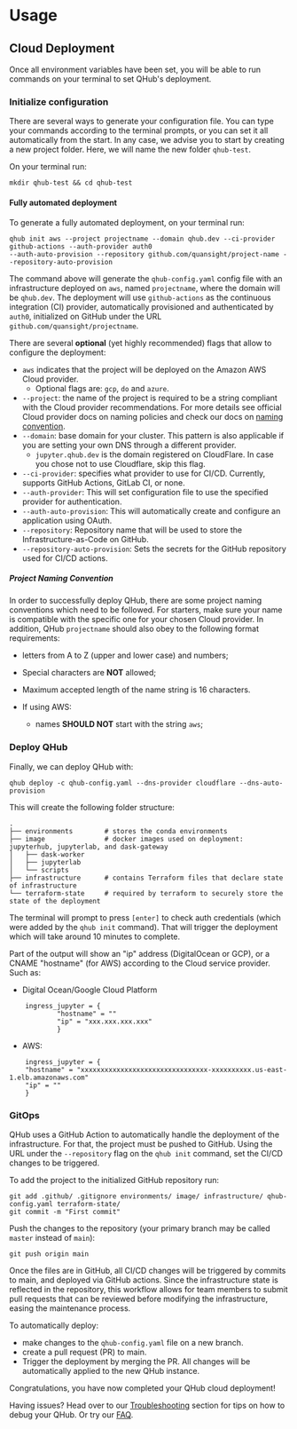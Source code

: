 # Usage

## Cloud Deployment

Once all environment variables have been set, you will be able to run
commands on your terminal to set QHub's deployment.

### Initialize configuration

There are several ways to generate your configuration file. You can
type your commands according to the terminal prompts, or you can set
it all automatically from the start. In any case, we advise you to
start by creating a new project folder.  Here, we will name the new
folder `qhub-test`.

On your terminal run:

```shell
mkdir qhub-test && cd qhub-test
```

#### Fully automated deployment

To generate a fully automated deployment, on your terminal run:

```shell
qhub init aws --project projectname --domain qhub.dev --ci-provider github-actions --auth-provider auth0
--auth-auto-provision --repository github.com/quansight/project-name --repository-auto-provision
```

The command above will generate the `qhub-config.yaml` config file
with an infrastructure deployed on `aws`, named `projectname`, where
the domain will be `qhub.dev`. The deployment
will use `github-actions` as the continuous integration (CI) provider,
automatically provisioned and authenticated by `auth0`, initialized on
GitHub under the URL `github.com/quansight/projectname`.

There are several **optional** (yet highly recommended) flags that
allow to configure the deployment:

- `aws` indicates that the project will be deployed on the Amazon AWS Cloud provider.
    + Optional flags are: `gcp`, `do` and `azure`.
- `--project`: the name of the project is required to be a string compliant with the Cloud provider recommendations. For
  more details see official Cloud provider docs on naming policies and check our docs on [naming convention](#project-naming-convention).
- `--domain`: base domain for your cluster. This pattern is also applicable if you are setting your own DNS through a different provider.
  + `jupyter.qhub.dev` is the domain registered on CloudFlare. In case you chose not to use Cloudflare, skip this flag.
- `--ci-provider`: specifies what provider to use for CI/CD. Currently, supports GitHub Actions, GitLab CI, or none.
- `--auth-provider`: This will set configuration file to use the specified provider for authentication.
- `--auth-auto-provision`: This will automatically create and configure an application using OAuth.
- `--repository`: Repository name that will be used to store the Infrastructure-as-Code on GitHub.
- `--repository-auto-provision`: Sets the secrets for the GitHub repository used for CI/CD actions.

##### Project Naming Convention
In order to successfully deploy QHub, there are some project naming conventions which need to be followed. For starters,
make sure your name is compatible with the specific one for your chosen Cloud provider. In addition, QHub `projectname`
should also obey to the following format requirements:
+ letters from A to Z (upper and lower case) and numbers;
+ Special characters are **NOT** allowed;
+ Maximum accepted length of the name string is 16 characters.

+ If using AWS:
  - names **SHOULD NOT** start with the string `aws`;

### Deploy QHub

Finally, we can deploy QHub with:

```shell
qhub deploy -c qhub-config.yaml --dns-provider cloudflare --dns-auto-provision
```

This will create the following folder structure:

```
.
├── environments        # stores the conda environments
├── image               # docker images used on deployment: jupyterhub, jupyterlab, and dask-gateway
│   ├── dask-worker
│   ├── jupyterlab
│   └── scripts
├── infrastructure      # contains Terraform files that declare state of infrastructure
└── terraform-state     # required by terraform to securely store the state of the deployment
```

The terminal will prompt to press `[enter]` to check auth credentials
(which were added by the `qhub init` command).  That will trigger the
deployment which will take around 10 minutes to complete.

Part of the output will show an "ip" address (DigitalOcean or GCP), or
a CNAME "hostname" (for AWS) according to the Cloud service
provider. Such as:

+ Digital Ocean/Google Cloud Platform
```shell
    ingress_jupyter = {
            "hostname" = ""
            "ip" = "xxx.xxx.xxx.xxx"
            }
```
+ AWS:
```shell
    ingress_jupyter = {
    "hostname" = "xxxxxxxxxxxxxxxxxxxxxxxxxxxxxxxx-xxxxxxxxxx.us-east-1.elb.amazonaws.com"
    "ip" = ""
    }
```

### GitOps

QHub uses a GitHub Action to automatically handle the deployment of
the infrastructure. For that, the project must be pushed to
GitHub. Using the URL under the `--repository` flag on the `qhub init`
command, set the CI/CD changes to be triggered.

To add the project to the initialized GitHub repository run:

```shell
git add .github/ .gitignore environments/ image/ infrastructure/ qhub-config.yaml terraform-state/
git commit -m "First commit"
```

Push the changes to the repository (your primary branch may be called
`master` instead of `main`):

```shell
git push origin main
```

Once the files are in GitHub, all CI/CD changes will be triggered by
commits to main, and deployed via GitHub actions.  Since the
infrastructure state is reflected in the repository, this workflow
allows for team members to submit pull requests that can be reviewed
before modifying the infrastructure, easing the maintenance process.

To automatically deploy:
- make changes to the `qhub-config.yaml` file on a new branch.
- create a pull request (PR) to main.
- Trigger the deployment by merging the PR. All changes will be automatically applied to the new QHub instance.

Congratulations, you have now completed your QHub cloud deployment!

Having issues? Head over to our
[Troubleshooting](../02_get_started/06_troubleshooting.md) section for
tips on how to debug your QHub. Or try our
[FAQ](../02_get_started/07_support.md).
